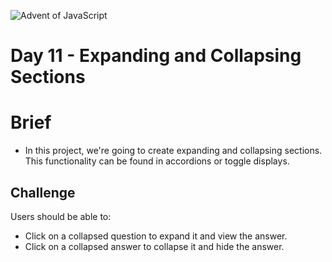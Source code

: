 ![Advent of JavaScript](https://coachtestprep.s3.amazonaws.com/direct-uploads/user-117025/bb416274-317c-443c-98f9-e5418ca8059e/COVER.png)


# Day 11 - Expanding and Collapsing Sections

# Brief
- In this project, we're going to create expanding and collapsing sections. This functionality can be found in accordions or toggle displays.


## Challenge


Users should be able to:

   - Click on a collapsed question to expand it and view the answer.
   - Click on a collapsed answer to collapse it and hide the answer.
